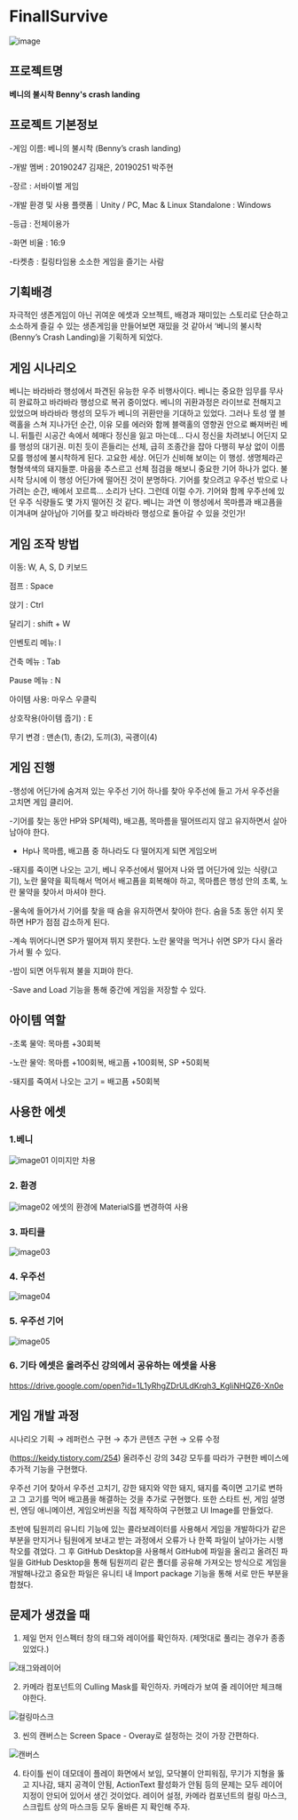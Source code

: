 # FinallSurvive
![image](https://user-images.githubusercontent.com/84654329/121807521-72012780-cc8f-11eb-8168-eeef14277eb5.png)


## 프로젝트명
**베니의 불시착 Benny's crash landing**

## 프로젝트 기본정보
-게임 이름: 베니의 불시착 (Benny’s crash landing)



-개발 멤버 : 20190247 김재은, 20190251 박주현 



-장르 : 서바이벌 게임 



-개발 환경 및 사용 플랫폼｜Unity / PC, Mac & Linux Standalone : Windows



-등급 : 전체이용가



-화면 비율 : 16:9



-타켓층 : 킬링타임용 소소한 게임을 즐기는 사람



## 기획배경
자극적인 생존게임이 아닌 귀여운 에셋과 오브젝트, 배경과 재미있는 스토리로 단순하고 소소하게 즐길 수 있는 생존게임을 만들어보면 재밌을 것 같아서 ‘베니의 불시착(Benny’s Crash Landing)을 기획하게 되었다. 


## 게임 시나리오
베니는 바라바라 행성에서 파견된 유능한 우주 비행사이다. 베니는 중요한 임무를 무사히 완료하고 바라바라 행성으로 복귀 중이었다. 베니의 귀환과정은 라이브로 전해지고 있었으며 바라바라 행성의 모두가 베니의 귀환만을 기대하고 있었다. 그러나 토성 옆 블랙홀을 스쳐 지나가던 순간, 이유 모를 에러와 함께 블랙홀의 영향권 안으로 빠져버린 베니. 뒤틀린 시공간 속에서 헤매다 정신을 잃고 마는데... 다시 정신을 차려보니 어딘지 모를 행성의 대기권. 미친 듯이 흔들리는 선체, 급히 조종간을 잡아 다행히 부상 없이 이름 모를 행성에 불시착하게 된다. 고요한 세상. 어딘가 신비해 보이는 이 행성. 생명체라곤 형형색색의 돼지들뿐. 마음을 추스르고 선체 점검을 해보니 중요한 기어 하나가 없다. 불시착 당시에 이 행성 어딘가에 떨어진 것이 분명하다. 기어를 찾으려고 우주선 밖으로 나가려는 순간, 배에서 꼬르륵... 소리가 난다. 그런데 이럴 수가. 기어와 함께 우주선에 있던 우주 식량들도 몇 가지 떨어진 것 같다. 베니는 과연 이 행성에서 목마름과 배고픔을 이겨내며 살아남아 기어를 찾고 바라바라 행성으로 돌아갈 수 있을 것인가!

## 게임 조작 방법
이동: W, A, S, D 키보드



점프 : Space 



앉기 : Ctrl 



달리기 : shift + W



인벤토리 메뉴: I 



건축 메뉴 : Tab  



Pause 메뉴 : N



아이템 사용: 마우스 우클릭 



상호작용(아이템 줍기) : E



무기 변경 : 맨손(1), 총(2), 도끼(3), 곡괭이(4)


## 게임 진행
-행성에 어딘가에 숨겨져 있는 우주선 기어 하나를 찾아 우주선에 들고 가서 우주선을 고치면 게임 클리어.





-기어를 찾는 동안 HP와 SP(체력), 배고픔, 목마름을 떨어뜨리지 않고 유지하면서 살아남아야 한다.



- Hp나 목마름, 배고픔 중 하나라도 다 떨어지게 되면 게임오버



-돼지를 죽이면 나오는 고기, 베니 우주선에서 떨어져 나와 맵 어딘가에 있는 식량(고기), 노란 물약을 획득해서 먹어서 배고픔을 회복해야 하고, 목마름은 행성 안의 초록, 노란 물약을 찾아서 마셔야 한다. 



-물속에 들어가서 기어를 찾을 때 숨을 유지하면서 찾아야 한다. 숨을 5초 동안 쉬지 못하면 HP가 점점 감소하게 된다.



-계속 뛰어다니면 SP가 떨어져 뛰지 못한다. 노란 물약을 먹거나 쉬면 SP가 다시 올라가서 뛸 수 있다.





-밤이 되면 어두워져 불을 지펴야 한다. 



-Save and Load 기능을 통해 중간에 게임을 저장할 수 있다. 

## 아이템 역할
-초록 물약: 목마름 +30회복



-노란 물약: 목마름 +100회복, 배고픔 +100회복, SP +50회복



-돼지를 죽여서 나오는 고기 = 배고픔 +50회복

## 사용한 에셋
### 1.베니



![image01](https://user-images.githubusercontent.com/84654329/121799711-8c73da80-cc68-11eb-8cfa-6074a9be8e1c.png)
이미지만 차용



### 2. 환경
![image02](https://user-images.githubusercontent.com/84654329/121799746-c218c380-cc68-11eb-9a9a-fc1026d7328c.png)
에셋의 환경에 MaterialS를 변경하여 사용



### 3. 파티클
![image03](https://user-images.githubusercontent.com/84654329/121799783-f9877000-cc68-11eb-8c77-3128e952d124.png)




### 4. 우주선
![image04](https://user-images.githubusercontent.com/84654329/121799788-fee4ba80-cc68-11eb-81b7-12dc114aca58.png)




### 5. 우주선 기어
![image05](https://user-images.githubusercontent.com/84654329/121799789-00ae7e00-cc69-11eb-86f1-0b8e9645ead3.png)


### 6. 기타 에셋은 올려주신 강의에서 공유하는 에셋을 사용



https://drive.google.com/open?id=1L1yRhgZDrULdKrqh3_KgIiNHQZ6-Xn0e





## 게임 개발 과정
시나리오 기획 → 레퍼런스 구현 → 추가 콘텐츠 구현 → 오류 수정



(https://keidy.tistory.com/254) 올려주신 강의 34강 모두를 따라가 구현한 베이스에 추가적 기능을 구현했다. 


우주선 기어 찾아서 우주선 고치기, 강한 돼지와 약한 돼지, 돼지를 죽이면 고기로 변하고 그 고기를 먹어 배고픔을 해결하는 것을 추가로 구현했다. 또한 스타트 씬, 게임 설명 씬, 엔딩 애니메이션, 게임오버씬을 직접 제작하여 구현했고 UI Image를 만들었다. 




초반에 팀원끼리 유니티 기능에 있는 콜라보레이터를 사용해서 게임을 개발하다가 같은 부분을 만지거나 팀원에게 보내고 받는 과정에서 오류가 나 한쪽 파일이 날아가는 시행 착오를 겪었다. 그 후 GitHub Desktop을 사용해서 GitHub에 파일을 올리고 올려진 파일을 GitHub Desktop을 통해 팀원끼리 같은 폴더를 공유해 가져오는 방식으로 게임을 개발해나갔고 중요한 파일은 유니티 내 Import package 기능을 통해 서로 만든 부분을 합쳤다. 





## 문제가 생겼을 때
1. 제일 먼저 인스펙터 창의 태그와 레이어를 확인하자. (제멋대로 풀리는 경우가 종종 있었다.)




![태그와레이어](https://user-images.githubusercontent.com/84574269/121823606-49098280-cce1-11eb-8940-f613aa63c432.png)






2. 카메라 컴포넌트의 Culling Mask를 확인하자. 카메라가 보여 줄 레이어만 체크해야한다.




![컬링마스크](https://user-images.githubusercontent.com/84574269/121823602-460e9200-cce1-11eb-8a1a-c2dd5a8f0b98.png)





3. 씬의 캔버스는 Screen Space - Overay로 설정하는 것이 가장 간편하다.




![캔버스](https://user-images.githubusercontent.com/84574269/121823582-2aa38700-cce1-11eb-9a5a-0a496c683561.png)




4. 타이틀 씬이 데모데이 플레이 화면에서 보임, 모닥불이 안피워짐, 무기가 지형을 뚫고 지나감, 돼지 공격이 안됨, ActionText 활성화가 안됨 등의 문제는 모두 레이어 지정이 안되어 있어서 생긴 것이었다. 레이어 설정, 카메라 컴포넌트의 컬링 마스크, 스크립트 상의 마스크등 모두 올바른 지 확인해 주자.


